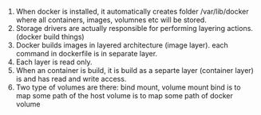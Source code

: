 
1. When docker is installed, it automatically creates folder /var/lib/docker where all containers, images, volumnes etc will be stored.
2. Storage drivers are actually responsible for performing layering actions. (docker build things)
3. Docker builds images in layered architecture (image layer). each command in dockerfile is in  separate layer.
4. Each layer is read only.
5. When an container is build, it is build as a separte layer (container layer) is and has read and write access.
6. Two type of volumes are there: bind mount, volume mount
    bind is to map some path of the host
    volume is to map some path of docker volume
